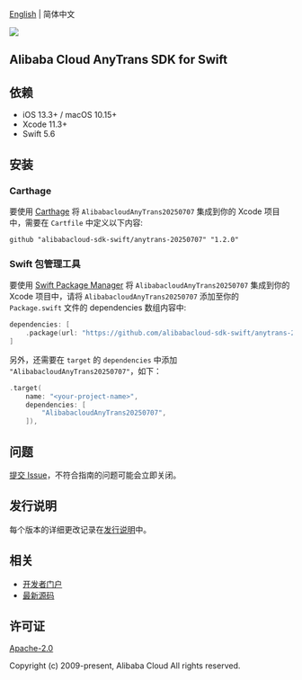 [English](README.md) | 简体中文

![](https://aliyunsdk-pages.alicdn.com/icons/AlibabaCloud.svg)

## Alibaba Cloud AnyTrans SDK for Swift

## 依赖

- iOS 13.3+ / macOS 10.15+
- Xcode 11.3+
- Swift 5.6

## 安装

### Carthage

要使用 [Carthage](https://github.com/Carthage/Carthage) 将 `AlibabacloudAnyTrans20250707` 集成到你的 Xcode 项目中，需要在 `Cartfile` 中定义以下内容:

```ogdl
github "alibabacloud-sdk-swift/anytrans-20250707" "1.2.0"
```

### Swift 包管理工具

要使用 [Swift Package Manager](https://swift.org/package-manager/) 将 `AlibabacloudAnyTrans20250707` 集成到你的 Xcode 项目中，请将 `AlibabacloudAnyTrans20250707` 添加至你的 `Package.swift` 文件的 dependencies 数组内容中:

```swift
dependencies: [
    .package(url: "https://github.com/alibabacloud-sdk-swift/anytrans-20250707.git", from: "1.2.0")
]
```

另外，还需要在 `target` 的 `dependencies` 中添加 `"AlibabacloudAnyTrans20250707"`，如下：

```swift
.target(
    name: "<your-project-name>",
    dependencies: [
        "AlibabacloudAnyTrans20250707",
    ]),
```

## 问题

[提交 Issue](https://github.com/alibabacloud-sdk-swift/anytrans-20250707/issues/new)，不符合指南的问题可能会立即关闭。

## 发行说明

每个版本的详细更改记录在[发行说明](./ChangeLog.txt)中。

## 相关

* [开发者门户](https://next.api.aliyun.com/home)
* [最新源码](https://github.com/alibabacloud-sdk-swift/anytrans-20250707)

## 许可证

[Apache-2.0](http://www.apache.org/licenses/LICENSE-2.0)

Copyright (c) 2009-present, Alibaba Cloud All rights reserved.

